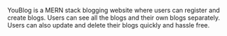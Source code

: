 YouBlog is a MERN stack blogging website where users can register and create blogs. Users can see all the blogs and their own blogs separately. Users can also update and delete their blogs quickly and hassle free. 

